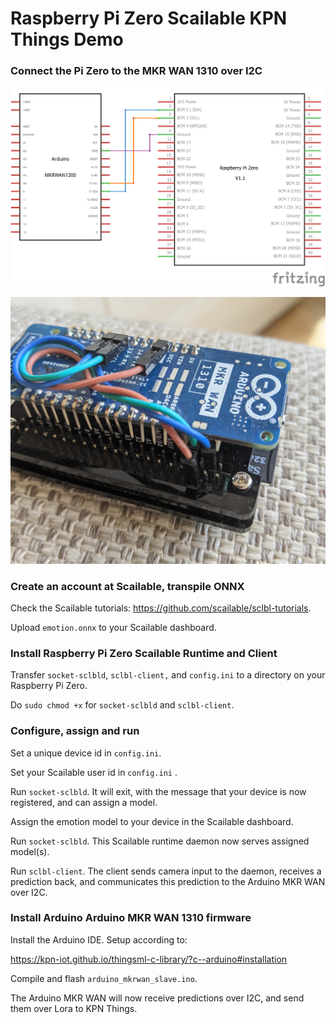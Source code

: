 

# Raspberry Pi Zero Scailable KPN Things Demo

### Connect the Pi Zero to the MKR WAN 1310 over I2C

![wiring](docs/img/wiring.png)

![i2c_pin_in_out](docs/img/i2c_pin_in_out.jpg)

### Create an account at Scailable, transpile ONNX

Check the Scailable tutorials: https://github.com/scailable/sclbl-tutorials.

Upload `emotion.onnx` to your Scailable dashboard.

### Install Raspberry Pi Zero Scailable Runtime and Client

Transfer `socket-sclbld`, `sclbl-client,` and `config.ini` to a directory on your Raspberry Pi Zero.

Do `sudo chmod +x` for `socket-sclbld` and `sclbl-client`.

### Configure, assign and run

Set a unique device id in `config.ini`. 

Set your Scailable user id in `config.ini` .

Run `socket-sclbld`. It will exit, with the message that your device is now registered, and can assign a model.

Assign the emotion model to your device in the Scailable dashboard.

Run `socket-sclbld`. This Scailable runtime daemon now serves assigned model(s).

Run `sclbl-client`. The client sends camera input to the daemon, receives a prediction back, and communicates this prediction to the Arduino MKR WAN over I2C.

### Install Arduino Arduino MKR WAN 1310 firmware

Install the Arduino IDE. Setup according to:

https://kpn-iot.github.io/thingsml-c-library/?c--arduino#installation

Compile and flash `arduino_mkrwan_slave.ino`.

The Arduino MKR WAN will now receive predictions over I2C, and send them over Lora to KPN Things.

